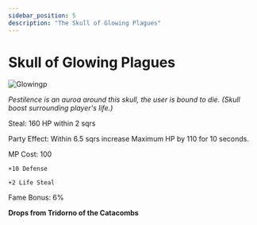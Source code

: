 ```yaml
---
sidebar_position: 5
description: "The Skull of Glowing Plagues"
---
```


# Skull of Glowing Plagues

![Glowingp](https://vwiki.valorserver.com/api/item/picture/skull%20of%20glowing%20plagues)

<i>Pestilence is an auroa around this skull, the user is bound to die. (Skull boost surrounding player's life.)</i>

Steal: 160 HP within 2 sqrs

Party Effect: Within 6.5 sqrs increase Maximum HP by 110 for 10 seconds.

MP Cost: 100

    +10 Defense
    
    +2 Life Steal

Fame Bonus: 6%

**Drops from Tridorno of the Catacombs**
